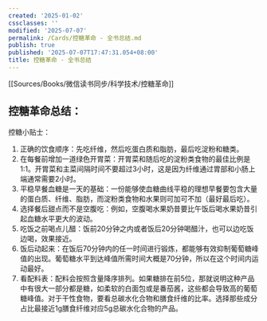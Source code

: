 ```yaml
---
created: '2025-01-02'
cssclasses: ''
modified: '2025-07-07'
permalink: /Cards/控糖革命 - 全书总结.md
publish: true
published: '2025-07-07T17:47:31.054+08:00'
title: 控糖革命 - 全书总结
---
```

[[Sources/Books/微信读书同步/科学技术/控糖革命]]

## 控糖革命总结：

控糖小贴士：

1. 正确的饮食顺序：先吃纤维，然后吃蛋白质和脂肪，最后吃淀粉和糖类。
2. 在每餐前增加一道绿色开胃菜：开胃菜和随后吃的淀粉类食物的最佳比例是1:1。开胃菜和主菜间隔时间不要超过3小时，这是因为纤维通过胃部和小肠上端通常需要2小时。
3. 平稳早餐血糖是一天的基础：一份能够使血糖曲线平稳的理想早餐要包含大量的蛋白质、纤维、脂肪，而淀粉类食物和水果则可加可不加（最好最后吃）。
4. 选择餐后甜点而不是空腹吃：例如，空腹喝水果奶昔要比午饭后喝水果奶昔引起血糖水平更大的波动。
5. 吃饭之前喝点儿醋：饭前20分钟之内或者饭后20分钟喝醋汁，也可以边吃饭边喝，效果接近。
6. 饭后动起来：在饭后70分钟内的任一时间进行锻炼，都能够有效抑制葡萄糖峰值的出现。葡萄糖水平到达峰值所需时间大概是70分钟，所以在这个时间内运动最好。
7. 看配料表：配料会按照含量降序排列。如果糖排在前5位，那就说明这种产品中有很大一部分都是糖，如柔软的白面包或是番茄酱，这些都会导致高的葡萄糖峰值。对于干性食物，要看总碳水化合物和膳食纤维的比率。选择那些成分占比最接近1g膳食纤维对应5g总碳水化合物的产品。
